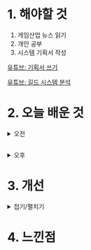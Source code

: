
# 1. 해야할 것

1. 게임산업 뉴스 읽기 
2. 개인 공부  
3. 시스템 기획서 작성

[유튜브: 기획서 쓰기](https://www.youtube.com/watch?v=ERxpu3Bf_8g)

[유튜브: 길드 시스템 분석](https://www.youtube.com/watch?v=efpdlq-iUaY&t=1216s)



# 2. 오늘 배운 것

<details>
<summary>오전</summary>

## 기획서 작성법
![image](https://github.com/JM94Ent/TIL-WIL/assets/143363550/4384da9f-c3c2-4c70-b25d-31f7bcbf9e50)

기획노트

![image](https://github.com/JM94Ent/TIL-WIL/assets/143363550/d07aa34e-5cbe-4b45-b053-1788e16f44a4)



</details>

##

<details>
<summary>오후</summary>


</details>




# 3. 개선


<details>
<summary>접기/펼치기</summary>


</details>



# 4. 느낀점



